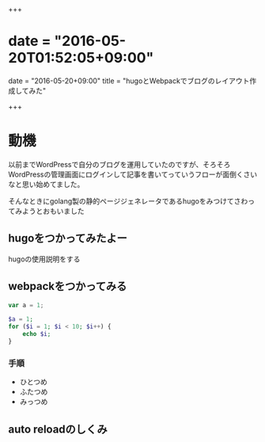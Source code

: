 +++
# date = "2016-05-20T01:52:05+09:00"
date = "2016-05-20+09:00"
title = "hugoとWebpackでブログのレイアウト作成してみた"

+++

# 動機

以前までWordPressで自分のブログを運用していたのですが、そろそろWordPressの管理画面にログインして記事を書いてっていうフローが面倒くさいなと思い始めてました。

そんなときにgolang製の静的ページジェネレータであるhugoをみつけてさわってみようとおもいました
## hugoをつかってみたよー 

hugoの使用説明をする

## webpackをつかってみる

```javascript
var a = 1;
```

```php
$a = 1;
for ($i = 1; $i < 10; $i++) {
    echo $i;
}
```

### 手順

* ひとつめ
* ふたつめ
* みっつめ

## auto reloadのしくみ

